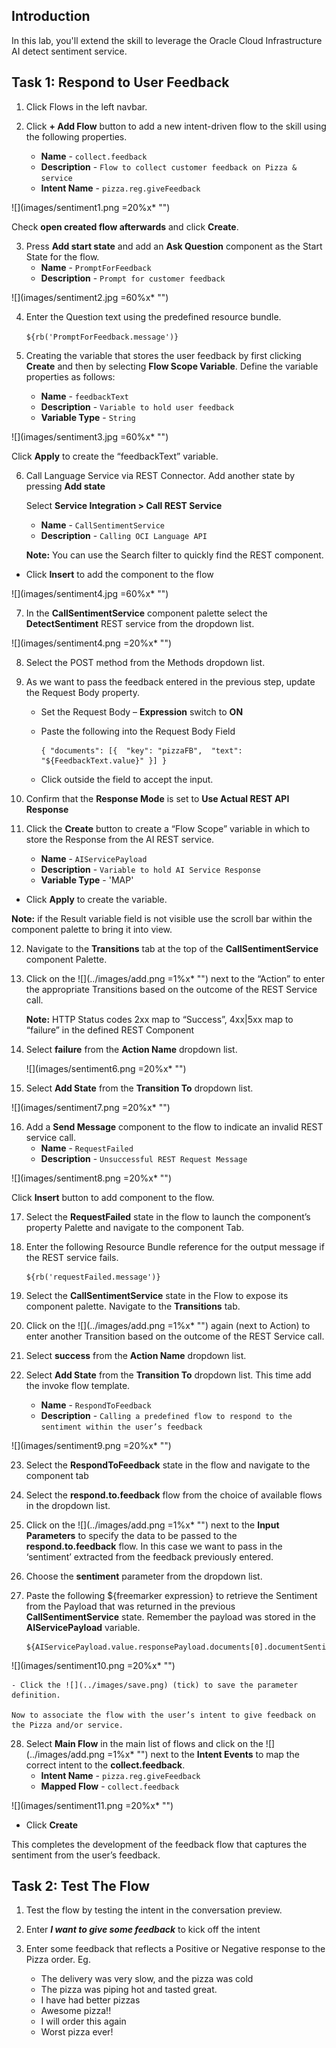 ## Introduction

In this lab, you'll extend the skill to leverage the Oracle Cloud Infrastructure AI detect sentiment service. 

## Task 1: Respond to User Feedback



1.  Click Flows in the left navbar.
	
2.  Click **+ Add Flow** button to add a new intent-driven flow to the skill using the following properties.
    *   **Name** - `collect.feedback`
    *   **Description** - `Flow to collect customer feedback on Pizza & service`
    *   **Intent Name** - `pizza.reg.giveFeedback`

![](images/sentiment1.png =20%x*  "")

Check **open created flow afterwards** and click **Create**.
			

3.  Press **Add start state** and add an **Ask Question** component as the Start State for the flow.
    *   **Name** - `PromptForFeedback`
    *   **Description** - `Prompt for customer feedback`
	

![](images/sentiment2.jpg =60%x*  "")

4.  Enter the Question text using the predefined resource bundle.

    `${rb('PromptForFeedback.message')}`

5.  Creating the variable that stores the user feedback by first clicking <strong>Create</strong> and then by selecting <strong>Flow Scope Variable</strong>. Define the variable properties as follows: 
    *   **Name** - `feedbackText`
    *   **Description** - `Variable to hold user feedback`
    *   **Variable Type** - `String`

![](images/sentiment3.jpg =60%x*  "")
		
Click **Apply** to create the “feedbackText” variable.

6. Call Language Service via REST Connector. Add another state by pressing **Add state**

   Select **Service Integration > Call REST Service**    
    *   **Name** - `CallSentimentService`
    *   **Description** - `Calling OCI Language API`

     **Note:** You can use the Search filter to quickly find the REST component.

 - Click **Insert** to add the component to the flow

![](images/sentiment4.jpg =60%x*  "")

				
7. In the **CallSentimentService** component palette select the **DetectSentiment** REST service from the dropdown list.

![](images/sentiment4.png =20%x*  "")


8. Select the POST method from the Methods dropdown list.

9. As we want to pass the feedback entered in the previous step, update the Request Body property.

   - Set the Request Body – **Expression** switch to **ON**
			
   - Paste the following into the Request Body Field

     ```
     { "documents": [{  "key": "pizzaFB",  "text": "${FeedbackText.value}" }] }
     ```
			
   - Click outside the field to accept the input.
			
10. Confirm that the **Response Mode** is set to **Use Actual REST API Response**
	
11. Click the **Create** button to create a “Flow Scope” variable in which to store the Response from the AI REST service.
    *   **Name** - `AIServicePayload`
    *   **Description** - `Variable to hold AI Service Response`
    *   **Variable Type** - 'MAP'
		
- Click **Apply** to create the variable.
			
**Note:** if the Result variable field is not visible use the scroll bar within the component palette to bring it into view.
	

12. Navigate to the **Transitions** tab at the top of the **CallSentimentService** component Palette.
	
13. Click on the ![](../images/add.png =1%x*  "") next to the “Action” to enter the appropriate Transitions based on the outcome of the REST Service call.

    **Note:**  HTTP Status codes 2xx map to “Success”, 4xx|5xx map to “failure” in the defined REST Component


14. Select **failure** from the **Action Name** dropdown list.

    ![](images/sentiment6.png =20%x*  "")


15. Select **Add State** from the **Transition To** dropdown list.

   ![](images/sentiment7.png =20%x*  "")

16. Add a **Send Message** component to the flow to indicate an invalid REST service call.
    *   **Name** - `RequestFailed`
    *   **Description** - `Unsuccessful REST Request Message`

![](images/sentiment8.png =20%x*  "")

Click **Insert** button to add component to the flow.
	

17. Select the **RequestFailed** state in the flow to launch the component’s property Palette and navigate to the component Tab.
	

18. Enter the following Resource Bundle reference for the output message if the REST service fails.

    ```
    ${rb('requestFailed.message')}
    ```

	
19. Select the **CallSentimentService** state in the Flow to expose its component palette. Navigate to the **Transitions** tab.
	
20. Click on the ![](../images/add.png =1%x*  "") again (next to Action) to enter another Transition based on the outcome of the REST Service call.
	
21. Select **success** from the **Action Name** dropdown list.
	
22. Select **Add State** from the **Transition To** dropdown list.  This time add the invoke flow template.
    *   **Name** - `RespondToFeedback`
    *   **Description** - `Calling a predefined flow to respond to the sentiment within the user’s feedback`


![](images/sentiment9.png =20%x*  "")

23. Select the **RespondToFeedback** state in the flow and navigate to the component tab
	
24. Select the **respond.to.feedback** flow from the choice of available flows in the dropdown list.
	
25. Click on the ![](../images/add.png =1%x*  "") next to the **Input Parameters** to specify the data to be passed to the **respond.to.feedback** flow.  In this case we want to pass in the ‘sentiment’ extracted from the feedback previously entered.
	
26. Choose the **sentiment** parameter from the dropdown list.
	
27. Paste the following ${freemarker expression} to retrieve the Sentiment from the Payload that was returned in the previous **CallSentimentService** state.  Remember the payload was stored in the **AIServicePayload** variable.

	```
    ${AIServicePayload.value.responsePayload.documents[0].documentSentiment}
    ```
![](images/sentiment10.png =20%x*  "")

	- Click the ![](../images/save.png) (tick) to save the parameter definition.
			
	Now to associate the flow with the user’s intent to give feedback on the Pizza and/or service.

	
28. Select **Main Flow** in the main list of flows and click on the ![](../images/add.png =1%x*  "") next to the **Intent Events** to map the correct intent to the **collect.feedback**.
    *   **Intent Name** - `pizza.reg.giveFeedback`
    *   **Mapped Flow** - `collect.feedback`

![](images/sentiment11.png =20%x*  "")

- Click **Create**
			

This completes the development of the feedback flow that captures the sentiment from the user’s feedback.

<!-- 
====================================================================
= TEST OUT THE FLOW                                                =
====================================================================
-->

## Task 2: Test The Flow
1. Test the flow by testing the intent in the conversation preview.
	

2. Enter _**I want to give some feedback**_ to kick off the intent
	

3. Enter some feedback that reflects a Positive or Negative response to the Pizza order.
   Eg.
	- The delivery was very slow, and the pizza was cold
	- The pizza was piping hot and tasted great.
	- I have had better pizzas
	- Awesome pizza!!
	- I will order this again
	- Worst pizza ever!